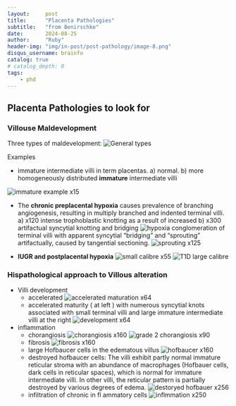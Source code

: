 ```yaml
---
layout:     post
title:      "Placenta Pathologies"
subtitle:   "from Benirschke"
date:       2024-08-25
author:     "Ruby"
header-img: "img/in-post/post-pathology/image-8.png"
disqus_username: brainfo
catalog: true
# catalog_depth: 0
tags:
    - phd
---
```


## Placenta Pathologies to look for

### Villouse Maldevelopment

Three types of maldevelopment:
![General types](/img/in-post/post-pathology/image-8.png)

Examples

- immature intermediate villi in term placentas. a) normal. b) more homogeneously distributed **immature** intermediate villi

![immature example x15](/img/in-post/post-pathology/image-9.png)

- The **chronic preplacental hypoxia** causes prevalence of branching angiogenesis, resulting in multiply branched and indented terminal villi. a) x120 intense trophoblastic knotting as a result of increased b) x300 artifactual syncytial knotting and bridging
![hypoxia](/img/in-post/post-pathology/image-10.png)
conglomeration of terminal villi with apparent syncytial “bridging” and “sprouting” artifactually, caused by tangential sectioning.
![sprouting x125](/img/in-post/post-pathology/image-11.png)

- **IUGR and postplacental hypoxia**
![small calibre x55](/img/in-post/post-pathology/image-12.png)
![T1D large calibre](/img/in-post/post-pathology/image-13.png)

### Hispathological approach to Villous alteration

- Villi development
  - accelerated
  ![accelerated maturation x64](/img/in-post/post-pathology/image-3.png)
  - accelerated maturity ( at left ) with numerous syncytial knots associated with small terminal villi and large immature intermediate villi at the right
    ![development x64](/img/in-post/post-pathology/image-5.png)
- inflammation
  - chorangiosis
    ![chorangiosis x160](/img/in-post/post-pathology/image-1.png)
    ![grade 2 chorangiosis x90](/img/in-post/post-pathology/image-2.png)
  - fibrosis
  ![fibrosis x160](/img/in-post/post-pathology/image-4.png)
  - large Hofbaucer cells in the edematous villus
    ![hofbaucer x160](image.png)
  - destroyed hofbaucer cells: The villi exhibit partly normal immature reticular stroma with an abundance of macrophages (Hofbauer cells, dark cells in reticular spaces), which is normal for immature intermediate villi. In other villi, the reticular pattern is partially destroyed by various degrees of edema.
    ![destoryed hofbauer x256](/img/in-post/post-pathology/image-7.png)
  - infiltration of chronic in fl ammatory cells
  ![inflmmation x250](/img/in-post/post-pathology/image-6.png)

